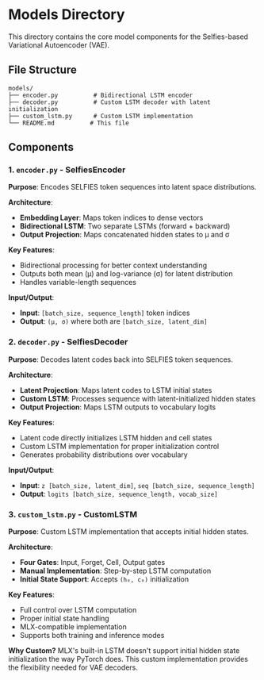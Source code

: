 # Models Directory

This directory contains the core model components for the Selfies-based Variational Autoencoder (VAE).

## File Structure

```
models/
├── encoder.py          # Bidirectional LSTM encoder
├── decoder.py          # Custom LSTM decoder with latent initialization
├── custom_lstm.py      # Custom LSTM implementation
└── README.md          # This file
```

## Components

### 1. `encoder.py` - SelfiesEncoder

**Purpose**: Encodes SELFIES token sequences into latent space distributions.

**Architecture**:
- **Embedding Layer**: Maps token indices to dense vectors
- **Bidirectional LSTM**: Two separate LSTMs (forward + backward)
- **Output Projection**: Maps concatenated hidden states to μ and σ

**Key Features**:
- Bidirectional processing for better context understanding
- Outputs both mean (μ) and log-variance (σ) for latent distribution
- Handles variable-length sequences

**Input/Output**:
- **Input**: `[batch_size, sequence_length]` token indices
- **Output**: `(μ, σ)` where both are `[batch_size, latent_dim]`

### 2. `decoder.py` - SelfiesDecoder

**Purpose**: Decodes latent codes back into SELFIES token sequences.

**Architecture**:
- **Latent Projection**: Maps latent codes to LSTM initial states
- **Custom LSTM**: Processes sequence with latent-initialized hidden states
- **Output Projection**: Maps LSTM outputs to vocabulary logits

**Key Features**:
- Latent code directly initializes LSTM hidden and cell states
- Custom LSTM implementation for proper initialization control
- Generates probability distributions over vocabulary

**Input/Output**:
- **Input**: `z [batch_size, latent_dim]`, `seq [batch_size, sequence_length]`
- **Output**: `logits [batch_size, sequence_length, vocab_size]`

### 3. `custom_lstm.py` - CustomLSTM

**Purpose**: Custom LSTM implementation that accepts initial hidden states.

**Architecture**:
- **Four Gates**: Input, Forget, Cell, Output gates
- **Manual Implementation**: Step-by-step LSTM computation
- **Initial State Support**: Accepts `(h₀, c₀)` initialization

**Key Features**:
- Full control over LSTM computation
- Proper initial state handling
- MLX-compatible implementation
- Supports both training and inference modes

**Why Custom?**
MLX's built-in LSTM doesn't support initial hidden state initialization the way PyTorch does. This custom implementation provides the flexibility needed for VAE decoders.